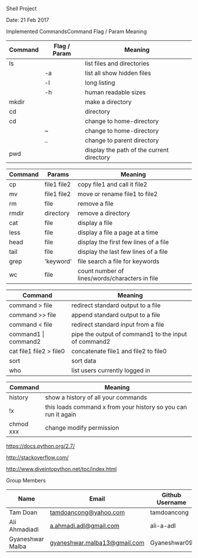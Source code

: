 
Shell Project

Date: 21 Feb 2017

Implemented CommandsCommand	Flag / Param	Meaning

| Command	| Flag / Param |	Meaning                  |
| -----| ----| --------------------- |
| ls |  | list files and directories |
|    | -a	| list all show hidden files |
|   |-l	 |long listing|
|    |-h|	human readable sizes|
|mkdir|   |		make a directory|
|cd|	| directory |	change to named directory|
|cd	| |	change to home-directory|
|  | ~	| change to home-directory|
| |..|	change to parent directory|
|pwd|		|display the path of the current directory|


|Command|	Params|	Meaning|
|-------|--------|--------|
|cp| 	file1 file2|	copy file1 and call it file2|
|mv|	file1 file2|	move or rename file1 to file2|
|rm|	file|	remove a file|
|rmdir|	directory|	remove a directory|
|cat|	file|	display a file|
|less	|file|	display a file a page at a time|
|head|	file|	display the first few lines of a file|
|tail|	file|	display the last few lines of a file|
|grep	|'keyword'| file	search a file for keywords|
|wc|	file	|count number of lines/words/characters in file|

|Command|	Meaning|
|-------|--------|
|command > file|	redirect standard output to a file|
|command >> file|	append standard output to a file|
|command < file	|redirect standard input from a file|
|command1 \| command2	|pipe the output of command1 to the input of command2|
|cat file1 file2 > file0|	concatenate file1 and file2 to file0|
|sort	|sort data|
|who|	list users currently logged in|

|Command|	Meaning|
|--------|-------|
|history|	show a history of all your commands|
|!x|	this loads command x from your history so you can run it again|
|chmod xxx|	change modify permission|


https://docs.python.org/2.7/

http://stackoverflow.com/

http://www.diveintopython.net/toc/index.html

Group Members

| Name     | Email   | Github Username |
|----------|---------|-----------------|
| Tam Doan   |  tamdoancong@yahoo.com | tamdoancong |
| Ali Ahmadiadl   | a.ahmadi.adl@gmail.com | ali-a-adl  |
| Gyaneshwar Malba   | gyaneshwar.malba13@gmail.com | Gyaneshwar09  |
